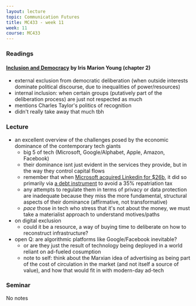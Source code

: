 ```yaml
---
layout: lecture
topic: Communication Futures
title: MC433 - week 11
week: 11
course: MC433
---
```


### Readings

#### [Inclusion and Democracy](https://www.goodreads.com/book/show/483477.Inclusion_and_Democracy) by Iris Marion Young (chapter 2)

* external exclusion from democratic deliberation (when outside interests dominate political discourse, due to inequalities of power/resources)
* internal inclusion: when certain groups (putatively part of the deliberation process) are just not respected as much
* mentions Charles Taylor's politics of recognition
* didn't really take away that much tbh

### Lecture

* an excellent overview of the challenges posed by the economic dominance of the contemporary tech giants
  * big 5 of tech (Microsoft, Google/Alphabet, Apple, Amazon, Facebook)
  * their dominance isnt just evident in the services they provide, but in the way they control capital flows
  * remember that when [Microsoft acquired Linkedin for $26b](https://techcrunch.com/2016/12/08/microsoft-officially-closes-its-26-2b-acquisition-of-linkedin/), it did so primarily via [a debt instrument](https://www.ft.com/content/84e54052-5818-11e6-8d05-4eaa66292c32) to avoid a 35% repatriation tax
  * any attempts to regulate them in terms of privacy or data protection are inadequate because they miss the more fundamental, structural aspects of their dominance (affirmative, not transformative)
  * _pace_ those in tech who stress that it's not about the money, we must take a materialist approach to understand motives/paths
* on digital exclusion
  * could it be a resource, a way of buying time to deliberate on how to reconstruct infrastructure?
* open Q: are algorithmic platforms like Google/Facebook inevitable?
  * or are they just the result of technology being deployed in a world reliant on ad-fueled cosumption
  * note to self: think about the Marxian idea of advertising as being part of the cost of circulation in the market (and not itself a source of value), and how that would fit in with modern-day ad-tech

### Seminar

No notes
